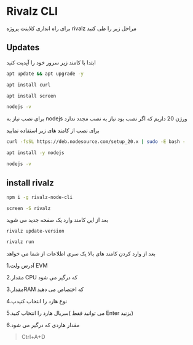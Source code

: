 # Rivalz CLI
برای راه اندازی کلاینت پروژه rivalz مراحل زیر را طی کنید


## Updates


ابتدا با کامند زیر سرور خود را آپدیت کنید

```bash
apt update && apt upgrade -y
```



```bash
apt install curl
```

```bash
apt install screen
```
```bash
nodejs -v
```
برای نصب نیاز به nodejs ورژن 20 داریم که اگر نصب بود نیاز به نصب مجدد ندارد

برای نصب از کامند های زیر استفاده نمایید
```bash
curl -fsSL https://deb.nodesource.com/setup_20.x | sudo -E bash -
```



```bash
apt install -y nodejs
```


```bash
nodejs -v
```

## install rivalz



```bash
npm i -g rivalz-node-cli
```


```bash
screen -S rivalz
```
بعد از این کامند وارد یک صفحه جدید می شوید
```
rivalz update-version
```
```bash
rivalz run
```

بعد از وارد کردن کامند های بالا یک سری اطلاعات از شما می خواهد

1.آدرس ولت EVM

2.مقدار CPU که درگیر می شود
 
3.مقدارRAM که اختصاص می دهید

4.نوع هارد را انتخاب کنیدپ

5.سریال هارد را انتخاب کنید( می توانید فقط Enter بزنید)

6.مقدار هاردی که درگیر می شود


>Ctrl+A+D
>



